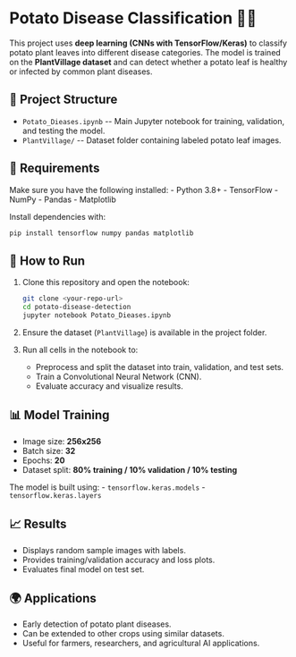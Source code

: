 # Potato Disease Classification 🌱🥔

This project uses **deep learning (CNNs with TensorFlow/Keras)** to
classify potato plant leaves into different disease categories. The
model is trained on the **PlantVillage dataset** and can detect whether
a potato leaf is healthy or infected by common plant diseases.

## 📂 Project Structure

-   `Potato_Dieases.ipynb` -- Main Jupyter notebook for training,
    validation, and testing the model.
-   `PlantVillage/` -- Dataset folder containing labeled potato leaf
    images.

## 🔧 Requirements

Make sure you have the following installed: - Python 3.8+ - TensorFlow -
NumPy - Pandas - Matplotlib

Install dependencies with:

``` bash
pip install tensorflow numpy pandas matplotlib
```

## 🚀 How to Run

1.  Clone this repository and open the notebook:

    ``` bash
    git clone <your-repo-url>
    cd potato-disease-detection
    jupyter notebook Potato_Dieases.ipynb
    ```

2.  Ensure the dataset (`PlantVillage`) is available in the project
    folder.

3.  Run all cells in the notebook to:

    -   Preprocess and split the dataset into train, validation, and
        test sets.
    -   Train a Convolutional Neural Network (CNN).
    -   Evaluate accuracy and visualize results.

## 📊 Model Training

-   Image size: **256x256**
-   Batch size: **32**
-   Epochs: **20**
-   Dataset split: **80% training / 10% validation / 10% testing**

The model is built using: - `tensorflow.keras.models` -
`tensorflow.keras.layers`

## 📈 Results

-   Displays random sample images with labels.
-   Provides training/validation accuracy and loss plots.
-   Evaluates final model on test set.

## 🌍 Applications

-   Early detection of potato plant diseases.
-   Can be extended to other crops using similar datasets.
-   Useful for farmers, researchers, and agricultural AI applications.


